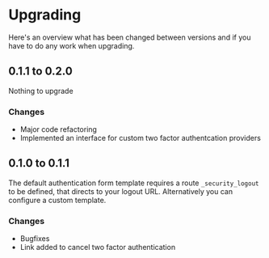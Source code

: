 Upgrading
=========

Here's an overview what has been changed between versions and if you have to do any work when upgrading. 

## 0.1.1 to 0.2.0

Nothing to upgrade

### Changes
 - Major code refactoring
 - Implemented an interface for custom two factor authentcation providers

## 0.1.0 to 0.1.1

The default authentication form template requires a route `_security_logout` to be defined, that directs to your logout URL. Alternatively you can configure a custom template.

### Changes
 - Bugfixes
 - Link added to cancel two factor authentication

